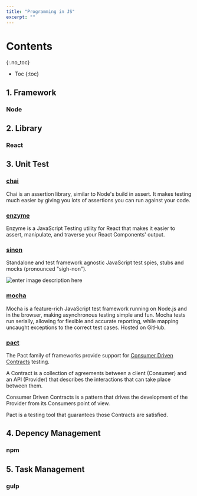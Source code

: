 ```yaml
---
title: "Programming in JS"
excerpt: ""
---
```


# Contents
{:.no_toc}

* Toc
{:toc}

## 1. Framework

### Node

## 2. Library

### React

## 3. Unit Test

### [chai](https://github.com/chaijs/chai)
Chai is an assertion library, similar to Node's build in assert. It makes testing much easier by giving you lots of assertions you can run against your code.


### [enzyme](https://github.com/airbnb/enzyme)
Enzyme is a JavaScript Testing utility for React that makes it easier to assert, manipulate, and traverse your React Components' output.

### [sinon](https://github.com/sinonjs/sinon)
Standalone and test framework agnostic JavaScript test spies, stubs and mocks (pronounced "sigh-non").

![enter image description here](https://camo.githubusercontent.com/23e6d3a00df447d127c150e2a7f312f0e7741d9c/68747470733a2f2f73617563656c6162732e636f6d2f62726f777365722d6d61747269782f73696e6f6e6a732e737667)

### [mocha](https://github.com/mochajs/mocha)
Mocha is a feature-rich JavaScript test framework running on Node.js and in the browser, making asynchronous testing simple and fun. Mocha tests run serially, allowing for flexible and accurate reporting, while mapping uncaught exceptions to the correct test cases. Hosted on GitHub.


### [pact](https://github.com/pact-foundation/pact-js)
The Pact family of frameworks provide support for [Consumer Driven Contracts](http://martinfowler.com/articles/consumerDrivenContracts.html) testing.

A Contract is a collection of agreements between a client (Consumer) and an API (Provider) that describes the interactions that can take place between them.

Consumer Driven Contracts is a pattern that drives the development of the Provider from its Consumers point of view.

Pact is a testing tool that guarantees those Contracts are satisfied.

## 4. Depency Management

### npm

## 5. Task Management

### gulp
